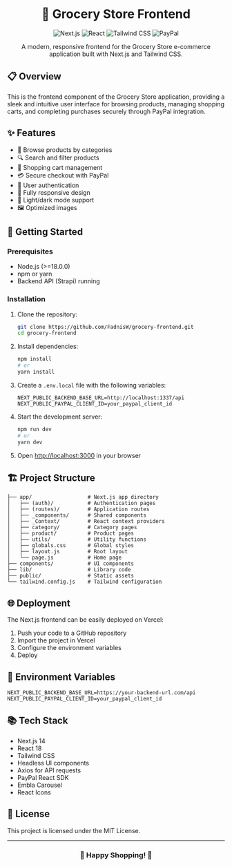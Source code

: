 <div align="center">

# 🛒 Grocery Store Frontend

<p align="center">
  <img src="https://img.shields.io/badge/Next.js-14.x-black?style=for-the-badge&logo=next.js" alt="Next.js"/>
  <img src="https://img.shields.io/badge/React-18.x-61dafb?style=for-the-badge&logo=react" alt="React"/>
  <img src="https://img.shields.io/badge/Tailwind-3.x-38bdf8?style=for-the-badge&logo=tailwindcss" alt="Tailwind CSS"/>
  <img src="https://img.shields.io/badge/PayPal-Integration-00457c?style=for-the-badge&logo=paypal" alt="PayPal"/>
</p>

A modern, responsive frontend for the Grocery Store e-commerce application built with Next.js and Tailwind CSS.

</div>

## 📋 Overview

This is the frontend component of the Grocery Store application, providing a sleek and intuitive user interface for browsing products, managing shopping carts, and completing purchases securely through PayPal integration.

## ✨ Features

- 🏪 Browse products by categories
- 🔍 Search and filter products
- 🛒 Shopping cart management
- 💳 Secure checkout with PayPal
- 🔐 User authentication
- 📱 Fully responsive design
- 🌙 Light/dark mode support
- 🖼️ Optimized images

## 🚀 Getting Started

### Prerequisites

- Node.js (>=18.0.0)
- npm or yarn
- Backend API (Strapi) running

### Installation

1. Clone the repository:
   ```bash
   git clone https://github.com/FadnisW/grocery-frontend.git
   cd grocery-frontend
   ```

2. Install dependencies:
   ```bash
   npm install
   # or
   yarn install
   ```

3. Create a `.env.local` file with the following variables:
   ```
   NEXT_PUBLIC_BACKEND_BASE_URL=http://localhost:1337/api
   NEXT_PUBLIC_PAYPAL_CLIENT_ID=your_paypal_client_id
   ```

4. Start the development server:
   ```bash
   npm run dev
   # or
   yarn dev
   ```

5. Open [http://localhost:3000](http://localhost:3000) in your browser

## 🏗️ Project Structure

```
├── app/                  # Next.js app directory
│   ├── (auth)/           # Authentication pages
│   ├── (routes)/         # Application routes
│   ├── _components/      # Shared components
│   ├── _Context/         # React context providers
│   ├── category/         # Category pages
│   ├── product/          # Product pages
│   ├── utils/            # Utility functions
│   ├── globals.css       # Global styles
│   ├── layout.js         # Root layout
│   └── page.js           # Home page
├── components/           # UI components
├── lib/                  # Library code
├── public/               # Static assets
└── tailwind.config.js    # Tailwind configuration
```

## 🌐 Deployment

The Next.js frontend can be easily deployed on Vercel:

1. Push your code to a GitHub repository
2. Import the project in Vercel
3. Configure the environment variables
4. Deploy

## 🔧 Environment Variables

```
NEXT_PUBLIC_BACKEND_BASE_URL=https://your-backend-url.com/api
NEXT_PUBLIC_PAYPAL_CLIENT_ID=your_paypal_client_id
```

## 📚 Tech Stack

- Next.js 14
- React 18
- Tailwind CSS
- Headless UI components
- Axios for API requests
- PayPal React SDK
- Embla Carousel
- React Icons

## 📝 License

This project is licensed under the MIT License.

---

<div align="center">

### 🌟 Happy Shopping! 🌟

</div>
